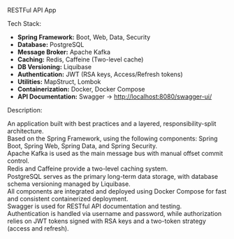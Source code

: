 RESTFul API App

Tech Stack:

- **Spring Framework:** Boot, Web, Data, Security  
- **Database:** PostgreSQL  
- **Message Broker:** Apache Kafka  
- **Caching:** Redis, Caffeine (Two-level cache)  
- **DB Versioning:** Liquibase  
- **Authentication:** JWT (RSA keys, Access/Refresh tokens)  
- **Utilities:** MapStruct, Lombok  
- **Containerization:** Docker, Docker Compose  
- **API Documentation:** Swagger → [http://localhost:8080/swagger-ui/](http://localhost:8080/swagger-ui/)


Description:

An application built with best practices and a layered, responsibility-split architecture.  
Based on the Spring Framework, using the following components: Spring Boot, Spring Web, Spring Data, and Spring Security.  
Apache Kafka is used as the main message bus with manual offset commit control.  
Redis and Caﬀeine provide a two-level caching system.  
PostgreSQL serves as the primary long-term data storage, with database schema versioning managed by Liquibase.  
All components are integrated and deployed using Docker Compose for fast and consistent containerized deployment.  
Swagger is used for RESTful API documentation and testing.  
Authentication is handled via username and password, while authorization relies on JWT tokens signed with RSA keys and a two-token strategy (access and refresh).